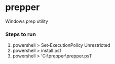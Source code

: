 # prepper

Windows prep utility

### Steps to run

1. powershell > Set-ExecutionPolicy Unrestricted
1. powershell > install.ps1
1. powershell > 'C:\\prepper\\prepper.ps1'
